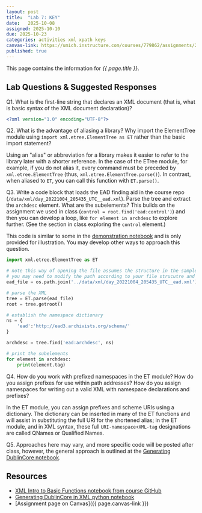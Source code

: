 ```yaml
---
layout: post
title:  "Lab 7: KEY"
date:   2025-10-08
assigned: 2025-10-10
due: 2025-10-23
categories: activities xml xpath keys
canvas-link: https://umich.instructure.com/courses/779862/assignments/2877257
published: true
---
```


This page contains the information for *{{ page.title }}*.

## Lab Questions & Suggested Responses

Q1. What is the first-line string that declares an XML document (that is, what is basic syntax of the XML document declaration)?

```xml
<?xml version="1.0" encoding="UTF-8"?>
```

Q2. What is the advantage of aliasing a library? Why import the ElementTree module using `import xml.etree.ElementTree as ET` rather than the basic import statement?

Using an "alias" or abbreviation for a library makes it easier to refer to the library later with a shorter reference.
In the case of the ETree module, for example, if you do not alias it, every command
must be preceded by `xml.etree.ElementTree` (thus, `xml.etree.ElementTree.parse()`).
In contrast, when aliased to `ET`, you can call this function with `ET.parse()`.

Q3. Write a code block that loads the EAD finding aid in the course repo (`/data/xml/day_20221004_205435_UTC__ead.xml`). Parse the tree and extract the `archdesc` element. What are the subelements? This builds on the assignment we used in class (`control = root.find('ead:control')`) and then you can develop a loop, like `for element in archdesc` to explore further. (See the section in class exploring the `control` element.)

This code is similar to some in the [demonstration notebook][worked-notebook] and is only provided for illustration. You may develop other ways to approach this question.

```python
import xml.etree.ElementTree as ET

# note this way of opening the file assumes the structure in the sample data files repository
# you may need to modify the path according to your file strucutre and operating system
ead_file = os.path.join('../data/xml/day_20221004_205435_UTC__ead.xml')

# parse the XML
tree = ET.parse(ead_file)
root = tree.getroot()

# establish the namespace dictionary
ns = {
    'ead':'http://ead3.archivists.org/schema/'
}

archdesc = tree.find('ead:archdesc', ns)

# print the subelements
for element in archdesc:
    print(element.tag)


```

Q4. How do you work with prefixed namespaces in the ET module? How do you assign prefixes for use within path addresses? How do you assign namespaces for writing out a valid XML with namespace declarations and prefixes?

In the ET module, you can assign prefixes and scheme URIs using a dictionary.
The dictionary can be inserted in many of the ET functions and will assist in substituting
the full URI for the shortened alias; in the ET module, and in XML syntax,
these full `URI-namespace+XML-tag` designations are called QNames or Qualified Names.

Q5. Approaches here may vary, and more specific code will be posted after class, however, the general approach is outlined at the [Generating DublinCore notebook][dublincore-notebook].

## Resources

* [XML Intro to Basic Functions notebook from course GitHub][worked-notebook]
* [Generating DublinCore in XML python notebook][dublincore-notebook]
* [Assignment page on Canvas]({{ page.canvas-link }})

[worked-notebook]: https://github.com/morskyjezek/si676-2024-data/blob/main/examples/xml-intro-basic-functions-ET.ipynb
[dublincore-notebook]: https://github.com/morskyjezek/si676-2025-data/blob/main/examples/xml-generate-basic-dublin-core.ipynb